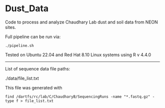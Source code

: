 # Dust_Data

Code to process and analyze Chaudhary Lab dust and soil data from NEON sites.


Full pipeline can be run via:

```./pipeline.sh```


Tested on Ubuntu 22.04 and Red Hat 8.10 Linux systems using R v 4.4.0





___



List of sequence data file paths:

./data/file_list.txt

This file was generated with

```find /dartfs/rc/lab/C/ChaudharyB/SequencingRuns -name "*.fastq.gz" -type f > file_list.txt```

